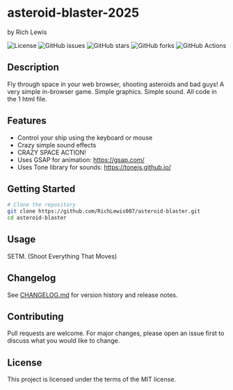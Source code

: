 # asteroid-blaster-2025
by Rich Lewis

![License](https://img.shields.io/badge/license-mit-blue.svg)
![GitHub issues](https://img.shields.io/github/issues/RichLewis007/asteroid-blaster)
![GitHub stars](https://img.shields.io/github/stars/RichLewis007/asteroid-blaster)
![GitHub forks](https://img.shields.io/github/forks/RichLewis007/asteroid-blaster)
![GitHub Actions](https://github.com/RichLewis007/asteroid-blaster/actions/workflows/ci.yml/badge.svg)

## Description
Fly through space in your web browser, shooting asteroids and bad guys!
A very simple in-browser game. Simple graphics. Simple sound. 
All code in the 1 html file.

## Features
- Control your ship using the keyboard or mouse
- Crazy simple sound effects
- CRAZY SPACE ACTION!
- Uses GSAP for animation: https://gsap.com/
- Uses Tone library for sounds: https://tonejs.github.io/

## Getting Started
```bash
# Clone the repository
git clone https://github.com/RichLewis007/asteroid-blaster.git
cd asteroid-blaster
```

## Usage
SETM.
(Shoot Everything That Moves)

## Changelog
See [CHANGELOG.md](CHANGELOG.md) for version history and release notes.

## Contributing
Pull requests are welcome. For major changes, please open an issue first
to discuss what you would like to change.

## License
This project is licensed under the terms of the MIT license.
